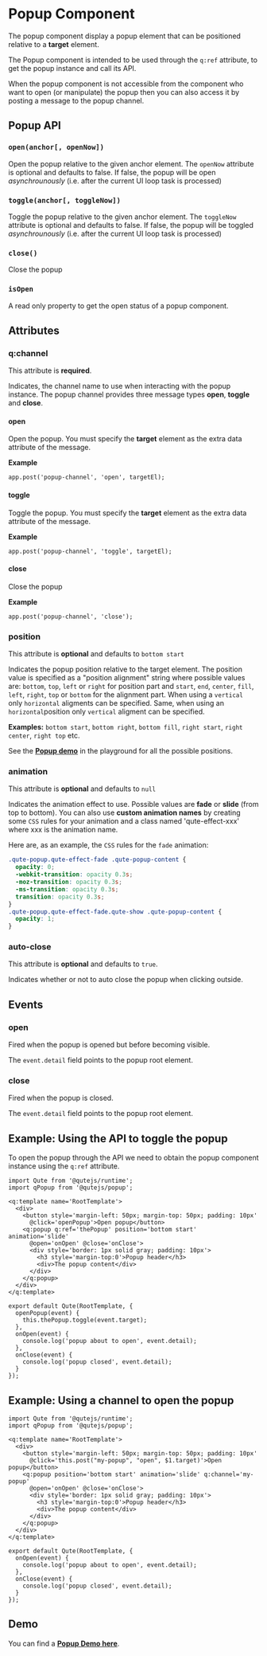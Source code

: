 # Popup Component

The popup component display a popup element that can be positioned relative to a **target** element.

The Popup component is intended to be used through the `q:ref` attribute, to get the popup instance and call its API.

When the popup component is not accessible from the component who want to open (or manipulate) the popup then you can also access it by posting a message to the popup channel.

## Popup API

### `open(anchor[, openNow])`

Open the popup relative to the given anchor element. The `openNow` attribute is optional and defaults to false. If false, the popup will be open _asynchrounously_ (i.e. after the current UI loop task is processed)

### `toggle(anchor[, toggleNow])`

Toggle the popup relative to the given anchor element. The `toggleNow` attribute is optional and defaults to false. If false, the popup will be toggled _asynchrounously_ (i.e. after the current UI loop task is processed)

### `close()`

Close the popup

### `isOpen`

A read only property to get the open status of a popup component.

## Attributes

### q:channel

This attribute is **required**.

Indicates, the channel name to use when interacting with the popup instance. The popup channel provides three message types **open**, **toggle** and **close**.

#### open

Open the popup. You must specify the **target** element as the extra data attribute of the message.

**Example**
```
app.post('popup-channel', 'open', targetEl);
```

#### toggle

Toggle the popup. You must specify the **target** element as the extra data attribute of the message.

**Example**
```
app.post('popup-channel', 'toggle', targetEl);
```


#### close

Close the popup

**Example**
```
app.post('popup-channel', 'close');
```

### position

This attribute is **optional** and defaults to `bottom start`

Indicates the popup position relative to the target element. The position value is specified as a "position alignment" string where possible values are: `bottom`, `top`, `left` or `right` for position part and `start`, `end`, `center`, `fill`, `left`, `right`, `top` or `bottom` for the alignment part. When using a `vertical` only `horizontal` aligments can be specified. Same, when using an `horizontal`position only `vertical` aligment can be specified.

**Examples:** `bottom start`, `bottom right`, `bottom fill`, `right start`, `right center`, `right top` etc.

See the **[Popup demo](playground/index.html#popup-demo)** in the playground for all the possible positions.


### animation

This attribute is **optional** and defaults to `null`

Indicates the animation effect to use. Possible values are **fade** or **slide** (from top to bottom).
You can also use **custom animation names** by creating some `CSS` rules for your animation and a class named 'qute-effect-xxx' where xxx is the animation name.


Here are, as an example, the `CSS` rules for the `fade` animation:

```css
.qute-popup.qute-effect-fade .qute-popup-content {
  opacity: 0;
  -webkit-transition: opacity 0.3s;
  -moz-transition: opacity 0.3s;
  -ms-transition: opacity 0.3s;
  transition: opacity 0.3s;
}
.qute-popup.qute-effect-fade.qute-show .qute-popup-content {
  opacity: 1;
}
```

### auto-close

This attribute is **optional** and defaults to `true`.

Indicates whether or not to auto close the popup when clicking outside.

## Events

### open

Fired when the popup is opened but before becoming visible.

The `event.detail` field points to the popup root element.

### close

Fired when the popup is closed.

The `event.detail` field points to the popup root element.

## Example: Using the API to toggle the popup

To open the popup through the API we need to obtain the popup component instance using the `q:ref` attribute.

```jsq
import Qute from '@qutejs/runtime';
import qPopup from '@qutejs/popup';

<q:template name='RootTemplate'>
  <div>
    <button style='margin-left: 50px; margin-top: 50px; padding: 10px'
      @click='openPopup'>Open popup</button>
    <q:popup q:ref='thePopup' position='bottom start' animation='slide'
      @open='onOpen' @close='onClose'>
      <div style='border: 1px solid gray; padding: 10px'>
        <h3 style='margin-top:0'>Popup header</h3>
        <div>The popup content</div>
      </div>
    </q:popup>
  </div>
</q:template>

export default Qute(RootTemplate, {
  openPopup(event) {
    this.thePopup.toggle(event.target);
  },
  onOpen(event) {
    console.log('popup about to open', event.detail);
  },
  onClose(event) {
    console.log('popup closed', event.detail);
  }
});
```

## Example: Using a channel to open the popup

```jsq
import Qute from '@qutejs/runtime';
import qPopup from '@qutejs/popup';

<q:template name='RootTemplate'>
  <div>
    <button style='margin-left: 50px; margin-top: 50px; padding: 10px'
      @click='this.post("my-popup", "open", $1.target)'>Open popup</button>
    <q:popup position='bottom start' animation='slide' q:channel='my-popup'
      @open='onOpen' @close='onClose'>
      <div style='border: 1px solid gray; padding: 10px'>
        <h3 style='margin-top:0'>Popup header</h3>
        <div>The popup content</div>
      </div>
    </q:popup>
  </div>
</q:template>

export default Qute(RootTemplate, {
  onOpen(event) {
    console.log('popup about to open', event.detail);
  },
  onClose(event) {
    console.log('popup closed', event.detail);
  }
});
```

## Demo

You can find a **[Popup Demo here](#/examples/popup-demo)**.
